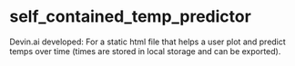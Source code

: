 # self_contained_temp_predictor
Devin.ai developed: For a static html file that helps a user plot and predict temps over time (times are stored in local storage and can be exported).
